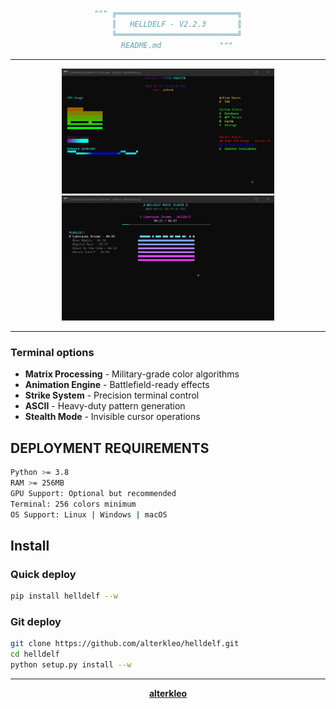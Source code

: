 <div align="center">

```py
""" ╔═══════════════════════════╗
    ║   HELLDELF - V2.2.3       ║
    ╚═══════════════════════════╝
    README.md             """
```

---



<div> <img src="./media/dashboard.gif" width="340px"> <img src="./media/music.gif" width="340px"> </div>

---


</div>

### Terminal options
- **Matrix Processing** - Military-grade color algorithms
- **Animation Engine** - Battlefield-ready effects
- **Strike System** - Precision terminal control
- **ASCII** - Heavy-duty pattern generation
- **Stealth Mode** - Invisible cursor operations

## DEPLOYMENT REQUIREMENTS

```bash
Python >= 3.8
RAM >= 256MB
GPU Support: Optional but recommended
Terminal: 256 colors minimum
OS Support: Linux | Windows | macOS
```

## Install

### Quick deploy
```bash
pip install helldelf --w
```

### Git deploy
```bash
git clone https://github.com/alterkleo/helldelf.git
cd helldelf
python setup.py install --w
```

---

<div align="center">

**[alterkleo](https://github.com/alterkleo)**

</div>

